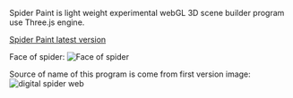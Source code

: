 Spider Paint is light weight experimental webGL 3D scene builder program use Three.js engine.

[Spider Paint latest version](http://fecni.com/3d/Spider-Paint/SpiderPainter.html)

Face of spider:
![Face of spider](https://lh3.googleusercontent.com/ghluXnfYO8-gmFMx0UoijHR6hB7lsoWoxy3PeO1PfDo0qYl6Q2nWJPf9wbkhJ7qnP73ZJsoKiZNc0SeQNrT_Pl4JsvNJwdqaVndiKgtI7htXyWFS74M)


Source of name of this program is come from first version image:
  ![digital spider web](https://lh3.googleusercontent.com/q5_s13DMklahZb6JKgz7mI5AyPKDxnSO3IqkuHZJi-BOWZZh0N-m4LwQScpewNW13lOiOSSLDEKsDhpJETORmkFF-tahvU0cciRLG3y9yk1q-WyPmk8)

